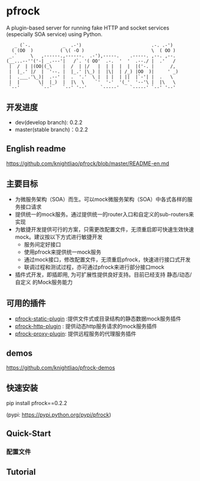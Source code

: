 # pfrock

A plugin-based server for running fake HTTP and socket services (especially SOA service) using Python.
    
       _ (`-.            _  .-')                          .-. .-')
      ( (OO  )          ( \( -O )                         \  ( OO )
     _.`     \   ,------.,------.  .-'),-----.    .-----. ,--. ,--.
    (__...--''('-| _.---'|   /`. '( OO'  .-.  '  '  .--./ |  .'   /
     |  /  | |(OO|(_\    |  /  | |/   |  | |  |  |  |('-. |      /,
     |  |_.' |/  |  '--. |  |_.' |\_) |  |\|  | /_) |OO  )|     ' _)
     |  .___.'\_)|  .--' |  .  '.'  \ |  | |  | ||  |`-'| |  .   \
     |  |       \|  |_)  |  |\  \    `'  '-'  '(_'  '--'\ |  |\   \
     `--'        `--'    `--' '--'     `-----'    `-----' `--' '--'

## 开发进度

- dev(develop branch): 0.2.2
- master(stable branch)：0.2.2

## English readme
     
https://github.com/knightliao/pfrock/blob/master/README-en.md

## 主要目标

- 为微服务架构（SOA）而生。可以mock微服务架构（SOA）中各式各样的服务接口请求
- 提供统一的mock服务。通过提供统一的router入口和自定义的sub-routers来实现
- 为敏捷开发提供可行的方案，只需更改配置文件，无须重启即可快速生效快速mock。建议按以下方式进行敏捷开发
    - 服务间定好接口
    - 使用pfrock来提供统一mock服务
    - 通过mock接口，修改配置文件，无须重启pfrock，快速进行接口式开发
    - 联调过程和测试过程，亦可通过pfrock来进行部分接口mock
- 插件式开发，即插即用, 为可扩展性提供良好支持。目前已经支持 静态/动态/自定义 的Mock服务能力

## 可用的插件 

- [pfrock-static-plugin](https://github.com/knightliao/pfrock-static-plugin) :提供文件式或目录结构的静态数据mock服务插件 
- [pfrock-http-plugin](https://github.com/knightliao/pfrock-http-plugin) : 提供动态http服务请求的mock服务插件
- [pfrock-proxy-plugin](https://github.com/knightliao/pfrock-proxy-plugin): 提供远程服务的代理服务插件 

## demos

https://github.com/knightliao/pfrock-demos

## 快速安装 

pip install pfrock==0.2.2

(pypi: https://pypi.python.org/pypi/pfrock)

## Quick-Start

### 配置文件


## Tutorial




